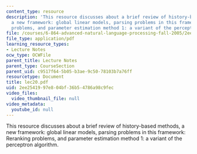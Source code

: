 ```yaml
---
content_type: resource
description: 'This resource discusses about a brief review of history-based methods,
  a new framework: global linear models, parsing problems in this framework: Reranking
  problems, and parameter estimation method 1: a variant of the perceptron algorithm.'
file: /courses/6-864-advanced-natural-language-processing-fall-2005/2ee2541997e804bf36b54786a98c9fec_lec20.pdf
file_type: application/pdf
learning_resource_types:
- Lecture Notes
ocw_type: OCWFile
parent_title: Lecture Notes
parent_type: CourseSection
parent_uid: c9517f64-5b05-b3ae-9c50-78103b7a76ff
resourcetype: Document
title: lec20.pdf
uid: 2ee25419-97e8-04bf-36b5-4786a98c9fec
video_files:
  video_thumbnail_file: null
video_metadata:
  youtube_id: null
---
```

This resource discusses about a brief review of history-based methods, a new framework: global linear models, parsing problems in this framework: Reranking problems, and parameter estimation method 1: a variant of the perceptron algorithm.

